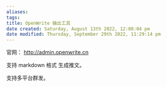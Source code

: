 ```yaml
---
aliases: 
tags: 
title: OpenWrite 输出工具
date created: Saturday, August 13th 2022, 12:08:04 pm
date modified: Thursday, September 29th 2022, 11:29:14 pm
---
```


官网： http://admin.openwrite.cn

支持 markdown 格式 生成推文。

支持多平台群发。

